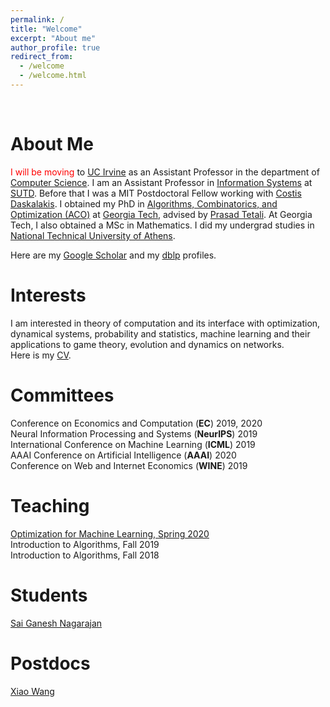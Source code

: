 ```yaml
---
permalink: /
title: "Welcome"
excerpt: "About me"
author_profile: true
redirect_from: 
  - /welcome
  - /welcome.html
---
```

<br/>

About Me
======
<span style="color:#ff0000">I will be moving </span> to [UC Irvine](https://uci.edu/) as an Assistant Professor in the department of [Computer Science](https://www.cs.uci.edu/).
I am an Assistant Professor in [Information Systems](https://istd.sutd.edu.sg/) at [SUTD](https://www.sutd.edu.sg/). Before that I was a MIT Postdoctoral Fellow working with [Costis Daskalakis](http://people.csail.mit.edu/costis/). I obtained my PhD in [Algorithms, Combinatorics, and Optimization (ACO)](https://www.aco.gatech.edu/) at [Georgia Tech](https://www.gatech.edu/), advised by [Prasad Tetali](http://people.math.gatech.edu/~tetali/). At Georgia Tech, I also obtained a MSc in Mathematics. I did my undergrad studies in [National Technical University of Athens](https://www.ntua.gr/en/). <br/>

Here are my [Google Scholar](https://scholar.google.com/citations?user=5NiFWuwAAAAJ&hl=en) and my [dblp](https://dblp.org/pers/hd/p/Panageas:Ioannis) profiles. <br/>

Interests
======
I am interested in theory of computation and its interface with optimization, dynamical systems, probability and statistics, machine learning and their applications to game theory, evolution and dynamics on networks. <br/>
Here is my [CV](https://panageas.github.io/files/panageascv_2020feb.pdf).

Committees 
======
Conference on Economics and Computation (<b>EC</b>) 2019, 2020 <br/>
Neural Information Processing and Systems (<b>NeurIPS</b>) 2019 <br/>
International Conference on Machine Learning (<b>ICML</b>) 2019 <br/>
AAAI Conference on Artificial Intelligence (<b>AAAI</b>) 2020 <br/>
Conference on Web and Internet Economics (<b>WINE</b>) 2019

Teaching
======
[Optimization for Machine Learning, Spring 2020](https://panageas.github.io/optimizationforML) <br/>
Introduction to Algorithms, Fall 2019 <br/>
Introduction to Algorithms, Fall 2018 <br/>

Students 
======
[Sai Ganesh Nagarajan](https://sites.google.com/view/sgnagarajan/home) <br/>

Postdocs
======
[Xiao Wang](https://xiiaowang.github.io/) <br/>

